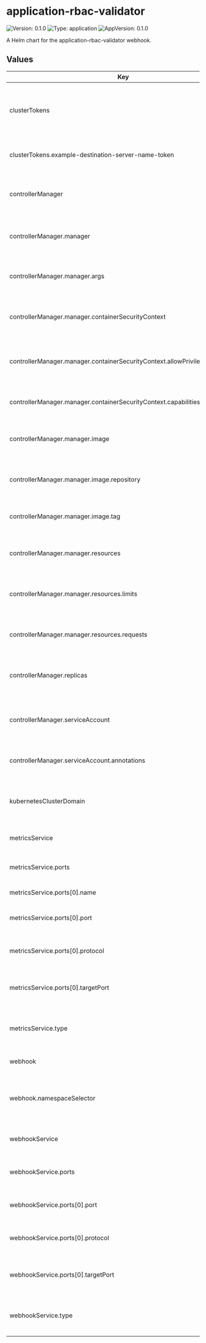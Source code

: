 # application-rbac-validator

![Version: 0.1.0](https://img.shields.io/badge/Version-0.1.0-informational?style=flat-square) ![Type: application](https://img.shields.io/badge/Type-application-informational?style=flat-square) ![AppVersion: 0.1.0](https://img.shields.io/badge/AppVersion-0.1.0-informational?style=flat-square)

A Helm chart for the application-rbac-validator webhook.

## Values

| Key | Type | Default | Description |
|-----|------|---------|-------------|
| clusterTokens | object | `{"example-destination-server-name-token":"<example_token>"}` | A mapping of destination server names to cluster access tokens used by the webhook. |
| clusterTokens.example-destination-server-name-token | string | `"<example_token>"` | Example entry for a destination server token. |
| controllerManager | object | `{"manager":{"args":["--metrics-bind-address=:8443","--leader-elect","--health-probe-bind-address=:8081","--metrics-cert-path=/tmp/k8s-metrics-server/metrics-certs","--webhook-cert-path=/tmp/k8s-webhook-server/serving-certs"],"containerSecurityContext":{"allowPrivilegeEscalation":false,"capabilities":{"drop":["ALL"]}},"image":{"repository":"controller","tag":""},"resources":{"limits":{"cpu":"500m","memory":"128Mi"},"requests":{"cpu":"10m","memory":"64Mi"}}},"replicas":1,"serviceAccount":{"annotations":{}}}` | Configuration for the controller manager. |
| controllerManager.manager | object | `{"args":["--metrics-bind-address=:8443","--leader-elect","--health-probe-bind-address=:8081","--metrics-cert-path=/tmp/k8s-metrics-server/metrics-certs","--webhook-cert-path=/tmp/k8s-webhook-server/serving-certs"],"containerSecurityContext":{"allowPrivilegeEscalation":false,"capabilities":{"drop":["ALL"]}},"image":{"repository":"controller","tag":""},"resources":{"limits":{"cpu":"500m","memory":"128Mi"},"requests":{"cpu":"10m","memory":"64Mi"}}}` | Manager-specific settings within the controller. |
| controllerManager.manager.args | list | `["--metrics-bind-address=:8443","--leader-elect","--health-probe-bind-address=:8081","--metrics-cert-path=/tmp/k8s-metrics-server/metrics-certs","--webhook-cert-path=/tmp/k8s-webhook-server/serving-certs"]` | Command-line arguments passed to the manager container. |
| controllerManager.manager.containerSecurityContext | object | `{"allowPrivilegeEscalation":false,"capabilities":{"drop":["ALL"]}}` | Container security context for the manager container. |
| controllerManager.manager.containerSecurityContext.allowPrivilegeEscalation | bool | `false` | Specifies whether a process can gain more privileges than its parent. |
| controllerManager.manager.containerSecurityContext.capabilities | object | `{"drop":["ALL"]}` | Linux capabilities to drop from the container. |
| controllerManager.manager.image | object | `{"repository":"controller","tag":""}` | Image configuration for the manager container. |
| controllerManager.manager.image.repository | string | `"controller"` | The repository of the manager container image. |
| controllerManager.manager.image.tag | string | `""` | The tag of the manager container image. |
| controllerManager.manager.resources | object | `{"limits":{"cpu":"500m","memory":"128Mi"},"requests":{"cpu":"10m","memory":"64Mi"}}` | Resource requests and limits for the manager container. |
| controllerManager.manager.resources.limits | object | `{"cpu":"500m","memory":"128Mi"}` | CPU and memory limits for the manager container. |
| controllerManager.manager.resources.requests | object | `{"cpu":"10m","memory":"64Mi"}` | CPU and memory requests for the manager container. |
| controllerManager.replicas | int | `1` | The number of replicas for the controller manager deployment. |
| controllerManager.serviceAccount | object | `{"annotations":{}}` | Service account configuration for the controller manager. |
| controllerManager.serviceAccount.annotations | object | `{}` | Annotations to add to the service account. |
| kubernetesClusterDomain | string | `"cluster.local"` | The Kubernetes cluster domain. Defaults to 'cluster.local'. |
| metricsService | object | `{"ports":[{"name":"https","port":8443,"protocol":"TCP","targetPort":8443}],"type":"ClusterIP"}` | Configuration for the metrics service. |
| metricsService.ports | list | `[{"name":"https","port":8443,"protocol":"TCP","targetPort":8443}]` | List of ports to expose for the metrics service. |
| metricsService.ports[0].name | string | `"https"` | The name of the port. |
| metricsService.ports[0].port | int | `8443` | The port number exposed by the service. |
| metricsService.ports[0].protocol | string | `"TCP"` | The protocol used by the port (e.g., TCP, UDP, SCTP). |
| metricsService.ports[0].targetPort | int | `8443` | The target port on the pods to which the service sends traffic. |
| metricsService.type | string | `"ClusterIP"` | The type of service (e.g., ClusterIP, NodePort, LoadBalancer). |
| webhook | object | `{"namespaceSelector":{}}` | Configuration for the webhook. |
| webhook.namespaceSelector | object | `{}` | Namespace selector configuration for the validating webhook. |
| webhookService | object | `{"ports":[{"port":443,"protocol":"TCP","targetPort":9443}],"type":"ClusterIP"}` | Configuration for the webhook service. |
| webhookService.ports | list | `[{"port":443,"protocol":"TCP","targetPort":9443}]` | List of ports to expose for the webhook service. |
| webhookService.ports[0].port | int | `443` | The port number exposed by the service. |
| webhookService.ports[0].protocol | string | `"TCP"` | The protocol used by the port (e.g., TCP, UDP, SCTP). |
| webhookService.ports[0].targetPort | int | `9443` | The target port on the pods to which the service sends traffic. |
| webhookService.type | string | `"ClusterIP"` | The type of service (e.g., ClusterIP, NodePort, LoadBalancer). |

